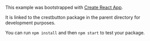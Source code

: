 This example was bootstrapped with [Create React App](https://github.com/facebook/create-react-app).

It is linked to the crestbutton package in the parent directory for development purposes.

You can run `npm install` and then `npm start` to test your package.
